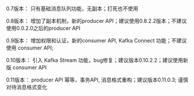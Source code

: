 0.7版本：
只有基础消息队列功能，无副本；打死也不使用

0.8版本：
增加了副本机制，新的producer API；建议使用0.8.2.2版本；不建议使用0.0.2.0之后的producer API

0.9版本：
增加权限和认证，新的consumer API, Kafka Connect 功能；不建议使用 consumer API;

0.10版本：
引入 Kafka Stream 功能，bug修复；建议版本0.10.2.2；建议使用新版 consumer API

0.11版本：
producer API 幂等，事务API, 消息格式重构；建议版本0.11.0.3; 谨慎对待消息格式变化